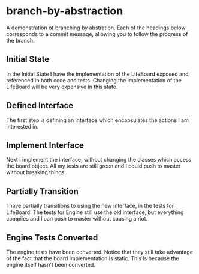 # branch-by-abstraction

A demonstration of branching by abstration.  Each of the headings below corresponds to a commit message, allowing you to follow the progress of the branch.

## Initial State

In the Initial State I have the implementation of the LifeBoard exposed and referenced in both code and tests.  Changing the implementation of the LifeBoard will be very expensive in this state.

## Defined Interface

The first step is defining an interface which encapsulates the actions I am interested in.

## Implement Interface

Next I implement the interface, without changing the classes which access the board object.  All my tests are still green and I could push to master without breaking things.

## Partially Transition

I have partially transitions to using the new interface, in the tests for LifeBoard.  The tests for Engine still use the old interface, but everything compiles and I can push to master without causing a riot.

## Engine Tests Converted

The engine tests have been converted.  Notice that they still take advantage of the fact that the board implementation is static.  This is because the engine itself hasn't been converted.
